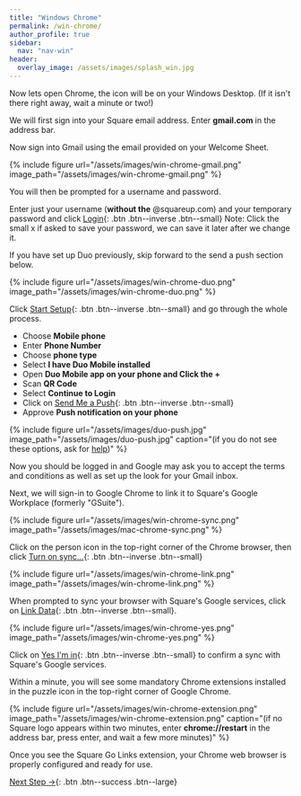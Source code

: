 ```yaml
---
title: "Windows Chrome"
permalink: /win-chrome/
author_profile: true
sidebar:
  nav: "nav-win"
header:
  overlay_image: /assets/images/splash_win.jpg
---
```


Now lets open Chrome, the icon will be on your Windows Desktop. (If it isn't there right away, wait a minute or two!)

We will first sign into your Square email address. Enter __gmail.com__ in the address bar.

Now sign into Gmail using the email provided on your Welcome Sheet. 

<a name="gmail"></a> 
{% include figure url="/assets/images/win-chrome-gmail.png" image_path="/assets/images/win-chrome-gmail.png" %}

You will then be prompted for a username and password.

Enter just your username (**without the** @squareup.com) and your temporary password and click [Login](#push){: .btn .btn--inverse .btn--small}
Note: Click the small x if asked to save your password, we can save it later after we change it.

If you have set up Duo previously, skip forward to the send a push section below.

<a name="duo"></a> 
{% include figure url="/assets/images/win-chrome-duo.png" image_path="/assets/images/win-chrome-duo.png" %}

Click [Start Setup](#push){: .btn .btn--inverse .btn--small} and go through the whole process.

* Choose **Mobile phone**
* Enter **Phone Number**
* Choose **phone type**
* Select **I have Duo Mobile installed**
* Open **Duo Mobile app on your phone and Click the +**
* Scan **QR Code**
* Select **Continue to Login**
* Click on [Send Me a Push](#push){: .btn .btn--inverse .btn--small}
* Approve **Push notification on your phone**

<a name="push"></a>
{% include figure url="/assets/images/duo-push.jpg" image_path="/assets/images/duo-push.jpg" caption="(if you do not see these options, ask for [help](/help))" %}

Now you should be logged in and Google may ask you to accept the terms and conditions as well as set up the look for your Gmail inbox.

Next, we will sign-in to Google Chrome to link it to Square's Google Workplace (formerly "GSuite").

{% include figure url="/assets/images/win-chrome-sync.png" image_path="/assets/images/mac-chrome-sync.png"  %}

Click on the person icon in the top-right corner of the Chrome browser, then click [Turn on sync...](#synced){: .btn .btn--inverse .btn--small}

{% include figure url="/assets/images/win-chrome-link.png" image_path="/assets/images/win-chrome-link.png"  %}

When prompted to sync your browser with Square's Google services, click on [Link Data](#link){: .btn .btn--inverse .btn--small}.

<a name="link"></a> 
{% include figure url="/assets/images/win-chrome-yes.png" image_path="/assets/images/win-chrome-yes.png"  %}

Click on [Yes I'm in](#yes){: .btn .btn--inverse .btn--small} to confirm a sync with Square's Google services.

<a name="yes"></a> 
Within a minute, you will see some mandatory Chrome extensions installed in the puzzle icon in the top-right corner of Google Chrome.

{% include figure url="/assets/images/win-chrome-extension.png" image_path="/assets/images/win-chrome-extension.png" caption="(if no Square logo appears within two minutes, enter __chrome://restart__ in the address bar, press enter, and wait a few more minutes)" %}

Once you see the Square Go Links extension, your Chrome web browser is properly configured and ready for use.  

[Next Step &rarr;](/go/){: .btn .btn--success .btn--large}
